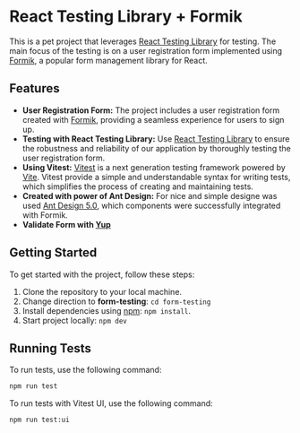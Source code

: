 # React Testing Library + Formik

This is a pet project that leverages [React Testing Library](https://testing-library.com/docs/react-testing-library/intro) for testing. The main focus of the testing is on a user registration form implemented using [Formik](https://formik.org/), a popular form management library for React.

## Features

- **User Registration Form:** The project includes a user registration form created with [Formik](https://formik.org/), providing a seamless experience for users to sign up.
- **Testing with React Testing Library:** Use [React Testing Library](https://testing-library.com/docs/react-testing-library/intro) to ensure the robustness and reliability of our application by thoroughly testing the user registration form.
- **Using Vitest:** [Vitest](https://vitest.dev) is a next generation testing framework powered by [Vite](https://vitejs.dev). Vitest provide a simple and understandable syntax for writing tests, which simplifies the process of creating and maintaining tests.
- **Created with power of Ant Design:** For nice and simple designe was used [Ant Design 5.0](https://ant.design), which components were successfully integrated with Formik.
- **Validate Form with [Yup](https://www.npmjs.com/package/yup)**

## Getting Started

To get started with the project, follow these steps:

1. Clone the repository to your local machine.
2. Change direction to **form-testing**: `cd form-testing `
3. Install dependencies using [npm](https://www.npmjs.com/): `npm install`.
4. Start project locally: `npm dev`

## Running Tests

To run tests, use the following command:

```bash
npm run test
```

To run tests with Vitest UI, use the following command:
```bash
npm run test:ui
```


